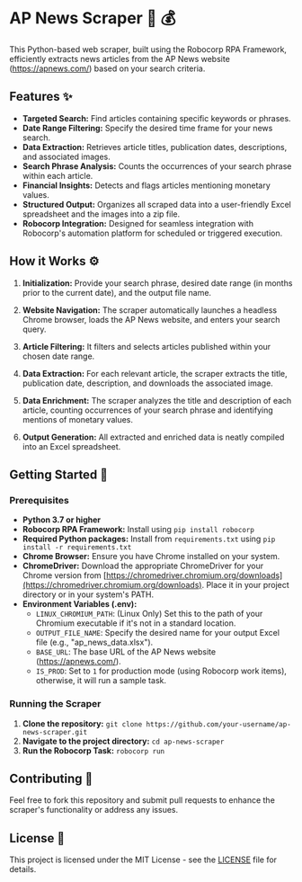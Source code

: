 # AP News Scraper 📰 💰

This Python-based web scraper, built using the Robocorp RPA Framework, efficiently extracts news articles from the AP News website (https://apnews.com/) based on your search criteria. 

## Features ✨

* **Targeted Search:**  Find articles containing specific keywords or phrases.
* **Date Range Filtering:** Specify the desired time frame for your news search.
* **Data Extraction:** Retrieves article titles, publication dates, descriptions, and associated images.
* **Search Phrase Analysis:** Counts the occurrences of your search phrase within each article.
* **Financial Insights:**  Detects and flags articles mentioning monetary values.
* **Structured Output:**  Organizes all scraped data into a user-friendly Excel spreadsheet and the images into a zip file.
* **Robocorp Integration:**  Designed for seamless integration with Robocorp's automation platform for scheduled or triggered execution.

## How it Works ⚙️

1. **Initialization:** Provide your search phrase, desired date range (in months prior to the current date), and the output file name.

2. **Website Navigation:** The scraper automatically launches a headless Chrome browser, loads the AP News website, and enters your search query.

3. **Article Filtering:** It filters and selects articles published within your chosen date range.

4. **Data Extraction:**  For each relevant article, the scraper extracts the title, publication date, description, and downloads the associated image.

5. **Data Enrichment:**  The scraper analyzes the title and description of each article, counting occurrences of your search phrase and identifying mentions of monetary values.

6. **Output Generation:** All extracted and enriched data is neatly compiled into an Excel spreadsheet.

## Getting Started 🚀

### Prerequisites

* **Python 3.7 or higher**
* **Robocorp RPA Framework:** Install using `pip install robocorp`
* **Required Python packages:** Install from `requirements.txt` using `pip install -r requirements.txt`
* **Chrome Browser:** Ensure you have Chrome installed on your system.
* **ChromeDriver:** Download the appropriate ChromeDriver for your Chrome version from [https://chromedriver.chromium.org/downloads](https://chromedriver.chromium.org/downloads). Place it in your project directory or in your system's PATH.
* **Environment Variables (.env):**
    * `LINUX_CHROMIUM_PATH`:  (Linux Only) Set this to the path of your Chromium executable if it's not in a standard location. 
    * `OUTPUT_FILE_NAME`: Specify the desired name for your output Excel file (e.g., "ap_news_data.xlsx").
    * `BASE_URL`: The base URL of the AP News website (https://apnews.com/). 
    * `IS_PROD`: Set to `1` for production mode (using Robocorp work items), otherwise, it will run a sample task.

### Running the Scraper

1. **Clone the repository:** `git clone https://github.com/your-username/ap-news-scraper.git`
2. **Navigate to the project directory:**  `cd ap-news-scraper`
3. **Run the Robocorp Task:** `robocorp run`

## Contributing 🤝

Feel free to fork this repository and submit pull requests to enhance the scraper's functionality or address any issues. 

## License 📄

This project is licensed under the MIT License - see the [LICENSE](LICENSE) file for details. 
